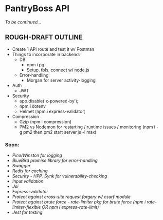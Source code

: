 # PantryBoss API

_To be continued..._

## ROUGH-DRAFT OUTLINE
- Create 1 API route and test it w/ Postman
- Things to incorporate in backend:
  * DB
    * npm i pg
    * Setup, tbls, connect w/ node.js
  * Error-handling
    * Morgan for server activity-logging
- Auth
  * JWT
- Security
  * app.disable('x-powered-by');
  * npm i dotenv
  * Helmet
 (npm i express-validator)
- Compression
  * Gzip (npm i compression)
  * PM2 vs Nodemon for restarting / runtime issues / monitoring (npm i -g pm2 then pm2 start server.js -i max)
  
### Soon:
- _Pino/Winston for logging_
- _BlueBird promise library for error-handling_
- _Swagger_
- _Redis for caching_
- _Security - HPP, Synk for vulnerability-checking_
- _Input validation_
- _Joi_
- _Express-validator_
- _Protect against cross-site request forgery w/ csurf module_
- _Protect against brute force - rate-limiter pkg for brute force (npm i rate-limiter-flexible OR npm i express-rate-limit)_
- _Jest for testing_

